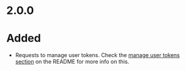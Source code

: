 # 2.0.0

# Added

-   Requests to manage user tokens. Check the [manage user tokens section](https://github.com/TiagoGrosso/instagram-graph-api-lib/blob/2.0.0/README.md#using-this-lib-to-manage-user-tokens) on the README for more info on this.
